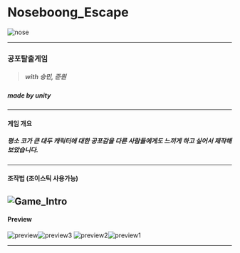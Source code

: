 # Noseboong_Escape

![nose](https://user-images.githubusercontent.com/60594585/223028622-bc34681b-64d8-443e-a258-9b5b67420790.gif)

-----
### 공포탈출게임

> ##### with 승민, 준원
##### made by unity

-----
#### 게임 개요
##### 평소 코가 큰 대두 캐릭터에 대한 공포감을 다른 사람들에게도 느끼게 하고 싶어서 제작해 보았습니다.
-----
#### 조작법 (조이스틱 사용가능)

![Game_Intro](https://user-images.githubusercontent.com/60594585/223028839-bc1253a6-6eaf-44bf-afba-22dc5ae87a77.png)
-----
#### Preview


![preview](https://user-images.githubusercontent.com/60594585/223030020-ba48d862-306e-4f3d-badc-cc0f23bf114e.gif)![preview3](https://user-images.githubusercontent.com/60594585/223030029-ad9b21bf-7890-4b3c-80a8-d520162a9d0b.gif)
![preview2](https://user-images.githubusercontent.com/60594585/223030027-a29b9d3a-73e9-4dc2-9084-35d2daf63cf3.gif)![preview1](https://user-images.githubusercontent.com/60594585/223030026-e605ca6f-2e32-406a-9b20-906ae5e494b3.gif)

-----
